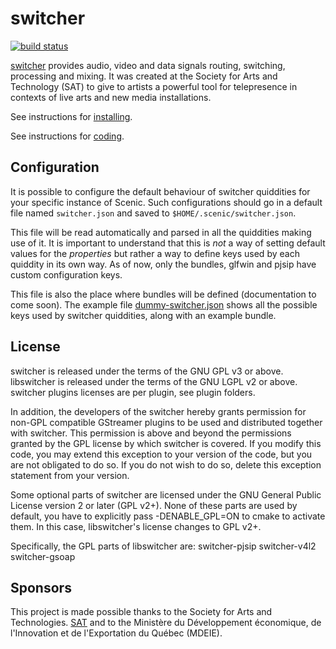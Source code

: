 switcher
========

[![build status](https://gitlab.com/sat-metalab/switcher/badges/master/build.svg)](https://gitlab.com/sat-metalab/switcher/commits/master)

[switcher](https://github.com/sat-metalab/switcher) provides audio, video and data signals routing, switching, processing and mixing. It was created at the Society for Arts and Technology (SAT) to give to artists a powerful tool for telepresence in contexts of live arts and new media installations.

See instructions for [installing](doc/INSTALL.md).

See instructions for [coding](doc/CODING.md).

Configuration
------

It is possible to configure the default behaviour of switcher quiddities for your specific instance of Scenic. Such configurations should go in a default file named `switcher.json` and saved to `$HOME/.scenic/switcher.json`.

This file will be read automatically and parsed in all the quiddities making use of it. It is important to understand that this is *not* a way of setting default values for the *properties* but rather a way to define keys used by each quiddity in its own way. As of now, only the bundles, glfwin and pjsip have custom configuration keys.

This file is also the place where bundles will be defined (documentation to come soon). The example file [dummy-switcher.json](doc/dummy-switcher.json) shows all the possible keys used by switcher quiddities, along with an example bundle.

License
-------
switcher is released under the terms of the GNU GPL v3 or above.
libswitcher is released under the terms of the GNU LGPL v2 or above.
switcher plugins licenses are per plugin, see plugin folders.

In addition, the developers of the switcher hereby grants permission for non-GPL compatible GStreamer plugins to be used and distributed together with switcher. This permission is above and beyond the permissions granted by the GPL license by which switcher is covered. If you modify this code, you may extend this exception to your version of the code, but you are not obligated to do so. If you do not wish to do so, delete this exception statement from your version.

Some optional parts of switcher are licensed under the GNU General Public License
version 2 or later (GPL v2+). None of these parts are used by default, you have to explicitly pass -DENABLE\_GPL=ON to cmake to activate them. In this case, libswitcher's license changes to GPL v2+.

Specifically, the GPL parts of libswitcher are:
switcher-pjsip
switcher-v4l2
switcher-gsoap
 
Sponsors
--------
This project is made possible thanks to the Society for Arts and Technologies. [SAT](http://www.sat.qc.ca/) and to the Ministère du Développement économique, de l'Innovation et de l'Exportation du Québec (MDEIE).

